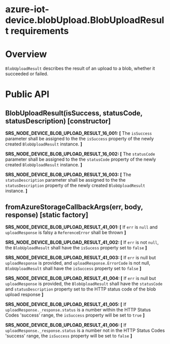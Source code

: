 # azure-iot-device.blobUpload.BlobUploadResult requirements

# Overview
`BlobUploadResult` describes the result of an upload to a blob, whether it succeeded or failed.

# Public API
## BlobUploadResult(isSuccess, statusCode, statusDescription) [constructor]
**SRS_NODE_DEVICE_BLOB_UPLOAD_RESULT_16_001: [** The `isSuccess` parameter shall be assigned to the the `isSuccess` property of the newly created `BlobUploadResult` instance. **]**

**SRS_NODE_DEVICE_BLOB_UPLOAD_RESULT_16_002: [** The `statusCode` parameter shall be assigned to the the `statusCode` property of the newly created `BlobUploadResult` instance. **]**

**SRS_NODE_DEVICE_BLOB_UPLOAD_RESULT_16_003: [** The `statusDescription` parameter shall be assigned to the the `statusDescription` property of the newly created `BlobUploadResult` instance. **]**

## fromAzureStorageCallbackArgs(err, body, response) [static factory]
**SRS_NODE_DEVICE_BLOB_UPLOAD_RESULT_41_001: [** If `err` is `null` and `uploadResponse` is falsy a `ReferenceError` shall be thrown **]**

**SRS_NODE_DEVICE_BLOB_UPLOAD_RESULT_41_002: [** If `err` is not `null`, the `BlobUploadResult` shall have the `isSucess` property set to `false` **]**

**SRS_NODE_DEVICE_BLOB_UPLOAD_RESULT_41_003: [** If `err` is null but `uploadResponse` is provided, and `uploadResponse.ErrorCode` is not null, `BlobUploadResult` shall have the `isSuccess` property set to `false` **]**

**SRS_NODE_DEVICE_BLOB_UPLOAD_RESULT_41_004: [** If `err` is null but `uploadResponse` is provided, the `BlobUploadResult` shall have the `statusCode` and `statusDescription` property set to the HTTP status code of the blob upload response **]**

**SRS_NODE_DEVICE_BLOB_UPLOAD_RESULT_41_005: [** If `uploadResponse._response.status` is a number within the HTTP Status Codes 'success' range, the `isSuccess` property will be set to `true` **]**

**SRS_NODE_DEVICE_BLOB_UPLOAD_RESULT_41_006: [** If `uploadResponse._response.status` is a number not in the HTTP Status Codes 'success' range, the `isSuccess` property will be set to `false` **]**